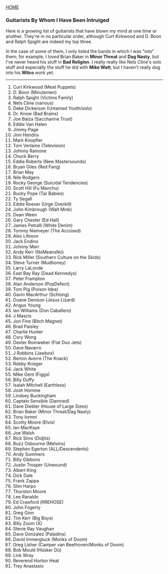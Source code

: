 <br>
<a href="/">HOME</a>

### Guitarists By Whom I Have Been Intruiged

Here is a growing list of guitarists that have blown my mind at one time or another. They're in no particular order, although Curt Kirkwood and D. Boon and Ralph Spight are indeed my top three.

In the case of some of them, I only listed the bands in which I was "into" them; for example, I _loved_ Brian Baker in **Minor Threat** and **Dag Nasty**, but I've never heard his stuff in **Bad Religion**. I really really like Nels Cline's solo stuff and especially the stuff he did with **Mike Watt**, but I haven't really dug into his **Wilco** work yet.

---

1. Curt Kirkwood (Meat Puppets)
1. D. Boon (Minutemen)
1. Ralph Spight (Victims Family)
3. Nels Cline (various)
4. Deke Dickerson (Untamed Youth/solo)
5. Dr. Know (Bad Brains)
6. Joe Baiza (Saccharine Trust)
7. Eddie Van Halen
8. Jimmy Page
9. Jimi Hendrix
10. Mark Knopfler
11. Tom Verlaine (Television)
12. Johnny Ramone
13. Chuck Berry
14. Eddie Roberts (New Mastersounds)
15. Bryan Giles (Red Fang)
16. Brian May
17. Nile Rodgers
18. Rocky George (Suicidal Tendencies)
19. Scott Hill (Fu Manchu)
20. Bucky Pope (Tar Babies)
21. Ty Segall
22. Eddie Roeser (Urge Overkill)
23. John Kimbrough (Walt Mink)
24. Dean Ween
25. Gary Chester (Ed Hall)
26. James Petralli (White Denim)
27. Tommy Niemeyer (The Accüsed)
28. Alex Lifeson
29. Jack Endino
30. Johnny Marr
31. Andy Kerr (NoMeansNo)
32. Rick Miller (Southern Culture on the Skids)
33. Steve Turner (Mudhoney)
34. Larry LaLonde
35. East Bay Ray (Dead Kennedys)
36. Peter Frampton
37. Alan Anderson (PopDefect)
38. Tom Pig (Poison Idea)
39. Gavin MacArthur (Schlong)
40. Duane Denison (Jesus Lizard)
41. Angus Young
42. Ian Williams (Don Caballero)
43. J Mascis
44. Jon Fine (Bitch Magnet)
45. Brad Paisley
46. Charlie Hunter
47. Cory Wong
48. Dexter Romweber (Flat Duo Jets)
49. Dave Navarro
50. J Robbins (Jawbox)
51. Berton Averre (The Knack)
52. Robby Krieger
53. Jack White
54. Mike Gent (Figgs)
55. Billy Duffy
56. Isaiah Mitchell (Earthless)
57. Josh Homme
58. Lindsey Buckingham
59. Captain Sensible (Damned)
60. Dave Diebler (House of Large Sizes)
61. Brian Baker (Minor Threat/Dag Nasty)
62. Tony Iommi
63. Scotty Moore (Elvis)
64. Ian MacKaye
65. Joe Walsh
66. Rick Sims (Didjits)
67. Buzz Osbourne (Melvins)
68. Stephen Egerton (ALL/Descendents)
69. Andy Summers
70. Billy Gibbons
71. Justin Trosper (Unwound)
72. Albert King
73. Dick Dale
74. Frank Zappa
75. Slim Harpo
76. Thurston Moore
77. Lee Ranaldo
78. Ed Crawford (fIREHOSE)
79. John Fogerty
80. Greg Ginn
81. Tim Kerr (Big Boys)
82. Billy Zoom (X)
83. Stevie Ray Vaughan
84. Dave Gonzalez (Paladins)
85. David Immergluck (Monks of Doom)
86. Greg Lisher (Camper van Beethoven/Monks of Doom)
87. Bob Mould (Hüsker Dü)
88. Link Wray
89. Reverend Horton Heat
90. Trey Anastasio
